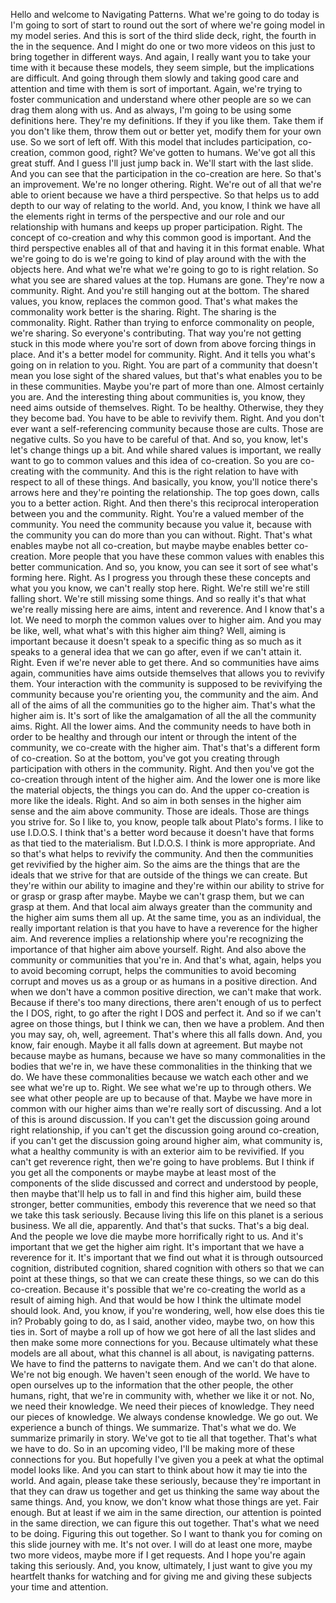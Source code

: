  Hello and welcome to Navigating Patterns. What we're going to do today is I'm going to sort of start to round out the sort of where we're going model in my model series. And this is sort of the third slide deck, right, the fourth in the in the sequence. And I might do one or two more videos on this just to bring together in different ways. And again, I really want you to take your time with it because these models, they seem simple, but the implications are difficult. And going through them slowly and taking good care and attention and time with them is sort of important. Again, we're trying to foster communication and understand where other people are so we can drag them along with us. And as always, I'm going to be using some definitions here. They're my definitions. If they if you like them. Take them if you don't like them, throw them out or better yet, modify them for your own use. So we sort of left off. With this model that includes participation, co-creation, common good, right? We've gotten to humans. We've got all this great stuff. And I guess I'll just jump back in. We'll start with the last slide. And you can see that the participation in the co-creation are here. So that's an improvement. We're no longer othering. Right. We're out of all that we're able to orient because we have a third perspective. So that helps us to add depth to our way of relating to the world. And, you know, I think we have all the elements right in terms of the perspective and our role and our relationship with humans and keeps up proper participation. Right. The concept of co-creation and why this common good is important. And the third perspective enables all of that and having it in this format enable. What we're going to do is we're going to kind of play around with the with the objects here. And what we're what we're going to go to is right relation. So what you see are shared values at the top. Humans are gone. They're now a community. Right. And you're still hanging out at the bottom. The shared values, you know, replaces the common good. That's what makes the commonality work better is the sharing. Right. The sharing is the commonality. Right. Rather than trying to enforce commonality on people, we're sharing. So everyone's contributing. That way you're not getting stuck in this mode where you're sort of down from above forcing things in place. And it's a better model for community. Right. And it tells you what's going on in relation to you. Right. You are part of a community that doesn't mean you lose sight of the shared values, but that's what enables you to be in these communities. Maybe you're part of more than one. Almost certainly you are. And the interesting thing about communities is, you know, they need aims outside of themselves. Right. To be healthy. Otherwise, they they they become bad. You have to be able to revivify them. Right. And you don't ever want a self-referencing community because those are cults. Those are negative cults. So you have to be careful of that. And so, you know, let's let's change things up a bit. And while shared values is important, we really want to go to common values and this idea of co-creation. So you are co-creating with the community. And this is the right relation to have with respect to all of these things. And basically, you know, you'll notice there's arrows here and they're pointing the relationship. The top goes down, calls you to a better action. Right. And then there's this reciprocal interoperation between you and the community. Right. You're a valued member of the community. You need the community because you value it, because with the community you can do more than you can without. Right. That's what enables maybe not all co-creation, but maybe maybe enables better co-creation. More people that you have these common values with enables this better communication. And so, you know, you can see it sort of see what's forming here. Right. As I progress you through these these concepts and what you you know, we can't really stop here. Right. We're still we're still falling short. We're still missing some things. And so really it's that what we're really missing here are aims, intent and reverence. And I know that's a lot. We need to morph the common values over to higher aim. And you may be like, well, what what's with this higher aim thing? Well, aiming is important because it doesn't speak to a specific thing as so much as it speaks to a general idea that we can go after, even if we can't attain it. Right. Even if we're never able to get there. And so communities have aims again, communities have aims outside themselves that allows you to revivify them. Your interaction with the community is supposed to be revivifying the community because you're orienting you, the community and the aim. And all of the aims of all the communities go to the higher aim. That's what the higher aim is. It's sort of like the amalgamation of all the all the community aims. Right. All the lower aims. And the community needs to have both in order to be healthy and through our intent or through the intent of the community, we co-create with the higher aim. That's that's a different form of co-creation. So at the bottom, you've got you creating through participation with others in the community. Right. And then you've got the co-creation through intent of the higher aim. And the lower one is more like the material objects, the things you can do. And the upper co-creation is more like the ideals. Right. And so aim in both senses in the higher aim sense and the aim above community. Those are ideals. Those are things you strive for. So I like to, you know, people talk about Plato's forms. I like to use I.D.O.S. I think that's a better word because it doesn't have that forms as that tied to the materialism. But I.D.O.S. I think is more appropriate. And so that's what helps to revivify the community. And then the communities get revivified by the higher aim. So the aims are the things that are the ideals that we strive for that are outside of the things we can create. But they're within our ability to imagine and they're within our ability to strive for or grasp or grasp after maybe. Maybe we can't grasp them, but we can grasp at them. And that local aim always greater than the community and the higher aim sums them all up. At the same time, you as an individual, the really important relation is that you have to have a reverence for the higher aim. And reverence implies a relationship where you're recognizing the importance of that higher aim above yourself. Right. And also above the community or communities that you're in. And that's what, again, helps you to avoid becoming corrupt, helps the communities to avoid becoming corrupt and moves us as a group or as humans in a positive direction. And when we don't have a common positive direction, we can't make that work. Because if there's too many directions, there aren't enough of us to perfect the I DOS, right, to go after the right I DOS and perfect it. And so if we can't agree on those things, but I think we can, then we have a problem. And then you may say, oh, well, agreement. That's where this all falls down. And, you know, fair enough. Maybe it all falls down at agreement. But maybe not because maybe as humans, because we have so many commonalities in the bodies that we're in, we have these commonalities in the thinking that we do. We have these commonalities because we watch each other and we see what we're up to. Right. We see what we're up to through others. We see what other people are up to because of that. Maybe we have more in common with our higher aims than we're really sort of discussing. And a lot of this is around discussion. If you can't get the discussion going around right relationship, if you can't get the discussion going around co-creation, if you can't get the discussion going around higher aim, what community is, what a healthy community is with an exterior aim to be revivified. If you can't get reverence right, then we're going to have problems. But I think if you get all the components or maybe maybe at least most of the components of the slide discussed and correct and understood by people, then maybe that'll help us to fall in and find this higher aim, build these stronger, better communities, embody this reverence that we need so that we take this task seriously. Because living this life on this planet is a serious business. We all die, apparently. And that's that sucks. That's a big deal. And the people we love die maybe more horrifically right to us. And it's important that we get the higher aim right. It's important that we have a reverence for it. It's important that we find out what it is through outsourced cognition, distributed cognition, shared cognition with others so that we can point at these things, so that we can create these things, so we can do this co-creation. Because it's possible that we're co-creating the world as a result of aiming high. And that would be how I think the ultimate model should look. And, you know, if you're wondering, well, how else does this tie in? Probably going to do, as I said, another video, maybe two, on how this ties in. Sort of maybe a roll up of how we got here of all the last slides and then make some more connections for you. Because ultimately what these models are all about, what this channel is all about, is navigating patterns. We have to find the patterns to navigate them. And we can't do that alone. We're not big enough. We haven't seen enough of the world. We have to open ourselves up to the information that the other people, the other humans, right, that we're in community with, whether we like it or not. No, we need their knowledge. We need their pieces of knowledge. They need our pieces of knowledge. We always condense knowledge. We go out. We experience a bunch of things. We summarize. That's what we do. We summarize primarily in story. We've got to tie all that together. That's what we have to do. So in an upcoming video, I'll be making more of these connections for you. But hopefully I've given you a peek at what the optimal model looks like. And you can start to think about how it may tie into the world. And again, please take these seriously, because they're important in that they can draw us together and get us thinking the same way about the same things. And, you know, we don't know what those things are yet. Fair enough. But at least if we aim in the same direction, our attention is pointed in the same direction, we can figure this out together. That's what we need to be doing. Figuring this out together. So I want to thank you for coming on this slide journey with me. It's not over. I will do at least one more, maybe two more videos, maybe more if I get requests. And I hope you're again taking this seriously. And, you know, ultimately, I just want to give you my heartfelt thanks for watching and for giving me and giving these subjects your time and attention.